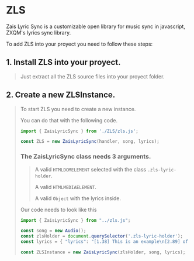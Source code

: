 # ZLS
Zais Lyric Sync is a customizable open library for music sync in javascript, ZXQM's lyrics sync library.

To add ZLS into your proyect you need to follow these steps:

## 1. Install ZLS into your proyect.
> Just extract all the ZLS source files into your proyect folder.


## 2. Create a new ZLSInstance.
> To start ZLS you need to create a new instance.
>
> You can do that with the following code.
> ```js
> import { ZaisLyricSync } from './ZLS/zls.js';
>
> const ZLS = new ZaisLyricSync(handler, song, lyrics);
> ```
>
> ### The ZaisLyricSync class needs 3 arguments.
> > A valid `HTMLDOMELEMENT` selected with the class `.zls-lyric-holder`.
> >
> > A valid `HTMLMEDIAELEMENT`.
> > 
> > A valid `Object` with the lyrics inside.
>
> Our code needs to look like this
> ```js
>import { ZaisLyricSync } from "../zls.js";
>
>const song = new Audio();
>const zlsHolder = document.querySelector('.zls-lyric-holder');
>const lyrics = { "lyrics": "[1.38] This is an example\n[2.89] of zls\n[3.27]  " }
>
>const ZLSInstance = new ZaisLyricSync(zlsHolder, song, lyrics);
> ```
